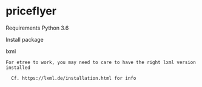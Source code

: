 # priceflyer
Requirements
Python 3.6

Install package
  
  lxml
    
    For etree to work, you may need to care to have the right lxml version installed
      
      Cf. https://lxml.de/installation.html for info
